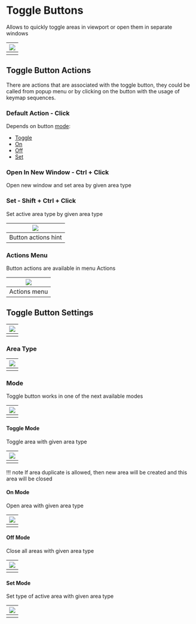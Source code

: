 # Toggle Buttons
Allows to quickly toggle areas in viewport or open them in separate windows

| ![](img/screen/toggle_preview.png) |
|---|
| |

## Toggle Button Actions
There are actions that are associated with the toggle button, they could be called from popup menu or by clicking on the button with the usage of keymap sequences.

### Default Action - Click
Depends on button [mode](#mode):

* [Toggle](#toggle-mode)
* [On](#on-mode)
* [Off](#off-mode)
* [Set](#set-mode)

### Open In New Window - Ctrl + Click
Open new window and set area by given area type

### Set - Shift + Ctrl + Click
Set active area type by given area type

| ![](img/screen/toggle_button_hint.png) |
|---|
| Button actions hint |

### Actions Menu
Button actions are available in menu Actions

| ![](img/screen/toggle_button_actions.png) |
|---|
| Actions menu |


## Toggle Button Settings

| ![](img/screen/toggle_settings.png) |
|---|
| |

### Area Type

| ![](img/screen/toggle_button_area_type.png) |
|---|
| |

### Mode
Toggle button works in one of the next available modes

| ![](img/screen/toggle_button_modes.png) |
|---|
| |

#### Toggle Mode
Toggle area with given area type

| ![](img/screen/toggle_mode.gif) |
|---|
| |

!!! note
    If area duplicate is allowed, then new area will be created and this area will be closed

#### On Mode
Open area with given area type

| ![](img/screen/on_mode.gif) |
|---|
| |

#### Off Mode
Close all areas with given area type

| ![](img/screen/off_mode.gif) |
|---|
| |

#### Set Mode
Set type of active area with given area type

| ![](img/screen/set_mode.gif) |
|---|
| |
